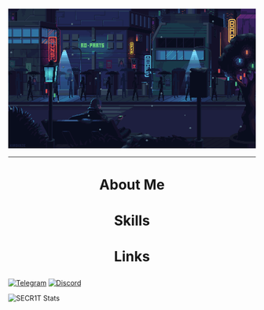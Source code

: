 [![Header](assets/242390524-0c7eb6ed-663b-4ce4-bfbd-18239a38ba1b.gif)](https://www.youtube.com/@SECR1TYT)

---

# <p align="center">**About Me**</p>



# <p align="center">**Skills**</p>



# <p align="center">**Links**</p>

[![Telegram](https://img.shields.io/badge/-Telegram-090909?style=for-the-badge&logo=telegram&logoColor=9400d3)](https://t.me/SECR1T)
[![Discord](https://img.shields.io/badge/-Discord-090909?style=for-the-badge&logo=discord&logoColor=9400d3)](https://discordapp.com/users/541615408155852800/)


![SECR1T Stats](https://github-readme-stats.vercel.app/api?username=SECR1T&show_icons=true&theme=synthwave)
